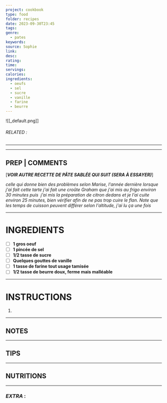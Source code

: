 ```yaml
---
project: cookbook
type: food
folder: recipes
date: 2023-09-30T23:45
tags: 
genre:
  - pates
keywords: 
source: Sophie
link: 
desc: 
rating: 
time: 
servings: 
calories: 
ingredients:
  - oeufs
  - sel
  - sucre
  - vanille
  - farine
  - beurre
---
```


![[_default.png]]
###### *RELATED* : 
---


---
## PREP | COMMENTS

[**_VOIR AUTRE RECETTE DE PÂTE SABLÉE QUI SUIT (SERA À ESSAYER)_**]

_celle qui donne bien des problèmes selon Marise, l'année dernière lorsque j'ai fait cette tarte j'ai fait une croûte Graham que j'ai mis au frigo environ 30 minutes puis  j'ai mis la préparation de citron dedans et je l'ai cuite environ 25 minutes, bien vérifier afin de ne pas trop cuire le flan. Note que les temps de cuisson peuvent différer selon l'altitude, j'ai lu ça une fois_

---
# INGREDIENTS

- [ ] **1 gros oeuf**
- [ ] **1 pincée de sel**
- [ ] **1/2 tasse de sucre**
- [ ] **Quelques gouttes de vanille**
- [ ] **1 tasse de farine tout usage tamisée**
- [ ] **1/2 tasse de beurre doux, ferme mais malléable**

---
# INSTRUCTIONS

1. 

---
## NOTES



---
## TIPS



---
## NUTRITIONS



---
### *EXTRA* :



